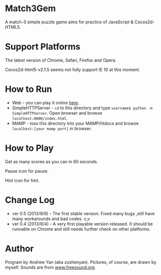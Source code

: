 Match3Gem
=========
A match-3 simple puzzle game aims for practice of JavaScript & Cocos2d-HTML5.

Support Platforms
===
The latest version of Chrome, Safari, Firefox and Opera.

Cocos2d-html5-v2.1.5 seems not fully support IE 10 at this moment.

How to Run
===
* Web - you can play it online [here](http://zushenyan.github.io/Match3Gem/).
* SimpleHTTPServer - `cd` to this directory and type `username$ python -m SimpleHTTPServer`. Open browser and browse `localhost:8000/index.html`.
* MAMP - toss this directory into your MAMP/htdocs and browse `localhost:[your mamp port]` in browser.

How to Play
===
Get as many scores as you can in 60 seconds.

Pause icon for pause.

Hint icon for hint.

Change Log
===
* ver 0.5 (2013/9/6) - The first stable version. Fixed many bugs ,still have many workarounds and bad codes. v_v
* ver 0.4 (2013/9/4) - A very first playable version released. It should be runnable on Chrome and still needs further check on other platforms.

Author
===
Program by Andrew Yan (aka zushenyan).
Pictures, of course, are drawn by myself.
Sounds are from www.freesound.org.
